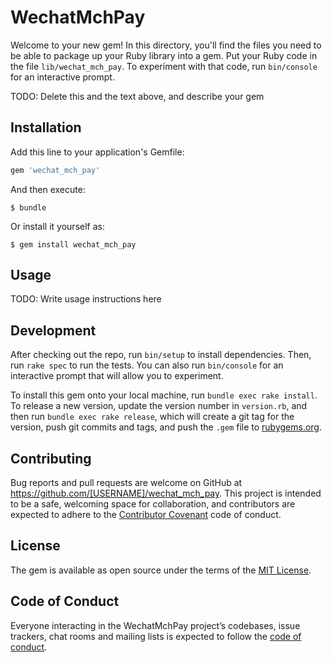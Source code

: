 # WechatMchPay

Welcome to your new gem! In this directory, you'll find the files you need to be able to package up your Ruby library into a gem. Put your Ruby code in the file `lib/wechat_mch_pay`. To experiment with that code, run `bin/console` for an interactive prompt.

TODO: Delete this and the text above, and describe your gem

## Installation

Add this line to your application's Gemfile:

```ruby
gem 'wechat_mch_pay'
```

And then execute:

    $ bundle

Or install it yourself as:

    $ gem install wechat_mch_pay

## Usage

TODO: Write usage instructions here

## Development

After checking out the repo, run `bin/setup` to install dependencies. Then, run `rake spec` to run the tests. You can also run `bin/console` for an interactive prompt that will allow you to experiment.

To install this gem onto your local machine, run `bundle exec rake install`. To release a new version, update the version number in `version.rb`, and then run `bundle exec rake release`, which will create a git tag for the version, push git commits and tags, and push the `.gem` file to [rubygems.org](https://rubygems.org).

## Contributing

Bug reports and pull requests are welcome on GitHub at https://github.com/[USERNAME]/wechat_mch_pay. This project is intended to be a safe, welcoming space for collaboration, and contributors are expected to adhere to the [Contributor Covenant](http://contributor-covenant.org) code of conduct.

## License

The gem is available as open source under the terms of the [MIT License](https://opensource.org/licenses/MIT).

## Code of Conduct

Everyone interacting in the WechatMchPay project’s codebases, issue trackers, chat rooms and mailing lists is expected to follow the [code of conduct](https://github.com/[USERNAME]/wechat_mch_pay/blob/master/CODE_OF_CONDUCT.md).
